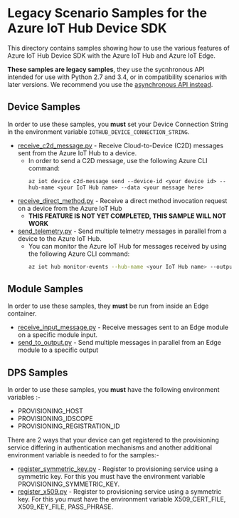 # Legacy Scenario Samples for the Azure IoT Hub Device SDK

This directory contains samples showing how to use the various features of Azure IoT Hub Device SDK with the Azure IoT Hub and Azure IoT Edge.

**These samples are legacy samples**, they use the sycnhronous API intended for use with Python 2.7 and 3.4, or in compatibility scenarios with later versions. We recommend you use the [asynchronous API instead](../advanced-hub-scenarios).


## Device Samples
In order to use these samples, you **must** set your Device Connection String in the environment variable `IOTHUB_DEVICE_CONNECTION_STRING`.

* [receive_c2d_message.py](receive_c2d_message.py) - Receive Cloud-to-Device (C2D) messages sent from the Azure IoT Hub to a device.
    * In order to send a C2D message, use the following Azure CLI command:
        ```
        az iot device c2d-message send --device-id <your device id> --hub-name <your IoT Hub name> --data <your message here>
        ```
* [receive_direct_method.py](receive_direct_method.py) - Receive a direct method invocation request on a device from the Azure IoT Hub
    * **THIS FEATURE IS NOT YET COMPLETED, THIS SAMPLE WILL NOT WORK**
* [send_telemetry.py](send_telemetry.py) - Send multiple telmetry messages in parallel from a device to the Azure IoT Hub.
    * You can monitor the Azure IoT Hub for messages received by using the following Azure CLI command:
        ```bash
        az iot hub monitor-events --hub-name <your IoT Hub name> --output table
        ```

## Module Samples
In order to use these samples, they **must** be run from inside an Edge container.

* [receive_input_message.py](receive_input_message.py) - Receive messages sent to an Edge module on a specific module input.
* [send_to_output.py](send_to_output.py) - Send multiple messages in parallel from an Edge module to a specific output

## DPS Samples

In order to use these samples, you **must** have the following environment variables :-

* PROVISIONING_HOST
* PROVISIONING_IDSCOPE
* PROVISIONING_REGISTRATION_ID

There are 2 ways that your device can get registered to the provisioning service differing in authentication mechanisms and another additional environment variable is needed to for the samples:-

* [register_symmetric_key.py](register_symmetric_key.py) - Register to provisioning service using a symmetric key. For this you must have the environment variable PROVISIONING_SYMMETRIC_KEY.
* [register_x509.py](register_x509.py) - Register to provisioning service using a symmetric key. For this you must have the environment variable X509_CERT_FILE, X509_KEY_FILE, PASS_PHRASE.